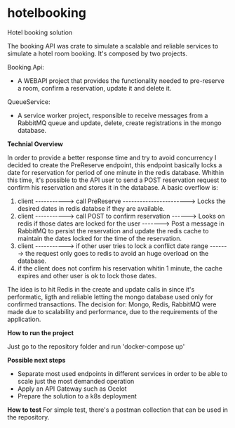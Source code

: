 # hotelbooking
Hotel booking solution

The booking API was crate to simulate a scalable and reliable services to simulate a hotel room booking. It's composed by two projects.

Booking.Api:
  - A WEBAPI project that provides the functionality needed to pre-reserve a room, confirm a reservation, update it and delete it.

QueueService:
  - A service worker project, responsible to receive messages from a RabbitMQ queue and update, delete, create registrations in the mongo database.

**Technial Overview**

In order to provide a better response time and try to avoid concurrency I decided to create the PreReserve endpoint, this endpoint basically locks a date for reservation for period of one minute in the redis database. Whithin this time, it's possible to the API user to send a POST reservation request to confirm his reservation and stores it in the database. A basic overflow is:

1) client -----------> call PreReserve -----------------------> Locks the desired dates in redis databse if they are available.
2) client -----------> call POST to confirm reservation ------> Looks on redis if those dates are locked for the user -------> Post a message in RabbitMQ to persist the reservation and update the redis cache to maintain the dates locked for the time of the reservation.
3) client -----------> if other user tries to lock a conflict date range -------> the request only goes to redis to avoid an huge overload on the database.
4) if the client does not confirm his reservation whitin 1 minute, the cache expires and other user is ok to lock those dates.

The idea is to hit Redis in the create and update calls in since it's performatic, ligth and reliable letting the mongo database used only for confirmed transactions.
The decision for: Mongo, Redis, RabbitMQ were made due to scalability and performance, due to the requirements of the application.

**How to run the project**

Just go to the repository folder and run 'docker-compose up'

**Possible next steps**
- Separate most used endpoints in different services in order to be able to scale just the most demanded operation
- Apply an API Gateway such as Ocelot
- Prepare the solution to a k8s deployment

**How to test**
For simple test, there's a postman collection that can be used in the repository.
